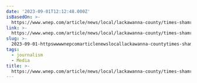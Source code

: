 ```yaml
---
date: '2023-09-01T12:12:48.000Z'
isBasedOn: >-
  https://www.wnep.com/article/news/local/lackawanna-county/times-shamrock-selling-off-its-newspaper-group-tribune-citizens-voice-republican-herald-standard-speaker/523-afd620c8-b8e7-467c-a240-46ecee86ab83
link: >-
  https://www.wnep.com/article/news/local/lackawanna-county/times-shamrock-selling-off-its-newspaper-group-tribune-citizens-voice-republican-herald-standard-speaker/523-afd620c8-b8e7-467c-a240-46ecee86ab83
slug: >-
  2023-09-01-httpswwwwnepcomarticlenewslocallackawanna-countytimes-shamrock-selling-off-its-newspaper-group-tribune-citizens-voice-republican-herald-standard-speaker523-afd620c8-b8e7-467c-a240-46ecee86ab83
tags:
  - journalism
  - Media
title: >-
  https://www.wnep.com/article/news/local/lackawanna-county/times-shamrock-selling-off-its-newspaper-group-tribune-citizens-voice-republican-herald-standard-speaker/523-afd620c8-b8e7-467c-a240-46ecee86ab83
---
```


